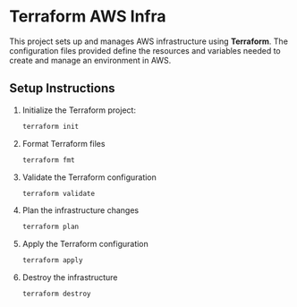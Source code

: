 # Terraform AWS Infra

This project sets up and manages AWS infrastructure using **Terraform**. The configuration files provided define the resources and variables needed to create and manage an environment in AWS.

## Setup Instructions

1. Initialize the Terraform project:

    ```bash
    terraform init

2. Format Terraform files
    ```bash
    terraform fmt

3. Validate the Terraform configuration

    ```bash
    terraform validate

4. Plan the infrastructure changes
    ```bash
    terraform plan


5. Apply the Terraform configuration
    ```bash
    terraform apply

6. Destroy the infrastructure
    ```bash
    terraform destroy